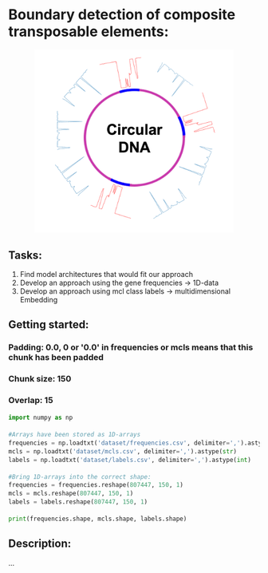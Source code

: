 # Boundary detection of composite transposable elements:

<p align="center">
    <img src="https://github.com/DMH-dutte/Detection_of_composite_transposable_elements/blob/main/preview/frequency_landscape.png" width="400" />
</p>

## Tasks:

1. Find model architectures that would fit our approach
2. Develop an approach using the gene frequencies -> 1D-data
3. Develop an approach using mcl class labels -> multidimensional Embedding


## Getting started:


### Padding: 0.0, 0 or '0.0' in frequencies or mcls means that this chunk has been padded

### Chunk size: 150
### Overlap: 15

```python
import numpy as np

#Arrays have been stored as 1D-arrays
frequencies = np.loadtxt('dataset/frequencies.csv', delimiter=',').astype(int) 
mcls = np.loadtxt('dataset/mcls.csv', delimiter=',').astype(str)
labels = np.loadtxt('dataset/labels.csv', delimiter=',').astype(int)

#Bring 1D-arrays into the correct shape:
frequencies = frequencies.reshape(807447, 150, 1)
mcls = mcls.reshape(807447, 150, 1)
labels = labels.reshape(807447, 150, 1)

print(frequencies.shape, mcls.shape, labels.shape)
```



## Description:
...



